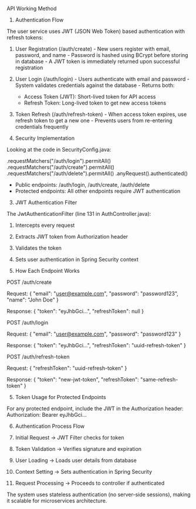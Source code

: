  API Working Method

  1. Authentication Flow

  The user service uses JWT (JSON Web Token) based authentication with refresh tokens:

  1. User Registration (/auth/create)
    - New users register with email, password, and name
    - Password is hashed using BCrypt before storing in database
    - A JWT token is immediately returned upon successful registration
  2. User Login (/auth/login)
    - Users authenticate with email and password
    - System validates credentials against the database
    - Returns both:
        - Access Token (JWT): Short-lived token for API access
      - Refresh Token: Long-lived token to get new access tokens
  3. Token Refresh (/auth/refresh-token)
    - When access token expires, use refresh token to get a new one
    - Prevents users from re-entering credentials frequently

  2. Security Implementation

  Looking at the code in SecurityConfig.java:

  .requestMatchers("/auth/login").permitAll()
  .requestMatchers("/auth/create").permitAll()
  .requestMatchers("/auth/delete").permitAll()
  .anyRequest().authenticated()

  - Public endpoints: /auth/login, /auth/create, /auth/delete
  - Protected endpoints: All other endpoints require JWT authentication

  3. JWT Authentication Filter

  The JwtAuthenticationFilter (line 131 in AuthController.java):
  1. Intercepts every request
  2. Extracts JWT token from Authorization header
  3. Validates the token
  4. Sets user authentication in Spring Security context

  4. How Each Endpoint Works

  POST /auth/create

  Request:
  {
    "email": "user@example.com",
    "password": "password123",
    "name": "John Doe"
  }

  Response:
  {
    "token": "eyJhbGci...",
    "refreshToken": null
  }

  POST /auth/login

  Request:
  {
    "email": "user@example.com",
    "password": "password123"
  }

  Response:
  {
    "token": "eyJhbGci...",
    "refreshToken": "uuid-refresh-token"
  }

  POST /auth/refresh-token

  Request:
  {
    "refreshToken": "uuid-refresh-token"
  }

  Response:
  {
    "token": "new-jwt-token",
    "refreshToken": "same-refresh-token"
  }

  5. Token Usage for Protected Endpoints

  For any protected endpoint, include the JWT in the Authorization header:
  Authorization: Bearer eyJhbGci...

  6. Authentication Process Flow

  1. Initial Request → JWT Filter checks for token
  2. Token Validation → Verifies signature and expiration
  3. User Loading → Loads user details from database
  4. Context Setting → Sets authentication in Spring Security
  5. Request Processing → Proceeds to controller if authenticated

  The system uses stateless authentication (no server-side sessions), making it scalable for microservices
  architecture.